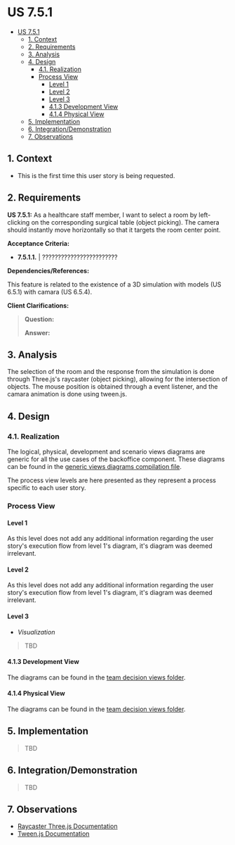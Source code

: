 # US 7.5.1

<!-- TOC -->
* [US 7.5.1](#us-751)
  * [1. Context](#1-context)
  * [2. Requirements](#2-requirements)
  * [3. Analysis](#3-analysis)
  * [4. Design](#4-design)
    * [4.1. Realization](#41-realization)
    * [Process View](#process-view)
      * [Level 1](#level-1)
      * [Level 2](#level-2)
      * [Level 3](#level-3)
      * [4.1.3 Development View](#413-development-view)
      * [4.1.4 Physical View](#414-physical-view)
  * [5. Implementation](#5-implementation)
  * [6. Integration/Demonstration](#6-integrationdemonstration)
  * [7. Observations](#7-observations)
<!-- TOC -->


## 1. Context

* This is the first time this user story is being requested.

## 2. Requirements

**US 7.5.1:** As a healthcare staff member, I want to select a room by left-clicking on the corresponding surgical table (object picking).
The camera should instantly move horizontally so that it targets the room center point.

**Acceptance Criteria:**

- **7.5.1.1.** | ????????????????????????

**Dependencies/References:**

This feature is related to the existence of a 3D simulation with models (US 6.5.1) with camara (US 6.5.4).

**Client Clarifications:**

> **Question:** 
>
> **Answer:** 


## 3. Analysis

The selection of the room and the response from the simulation is done through Three.js's raycaster (object picking),
allowing for the intersection of objects. The mouse position is obtained through a event listener, and the camara animation 
is done using tween.js.


## 4. Design

### 4.1. Realization

The logical, physical, development and scenario views diagrams are generic for all the use cases of the backoffice component.
These diagrams can be found in the [generic views diagrams compilation file](../../team-decisions/views/general-views.md).

The process view levels are here presented as they represent a process specific to each user story.

### Process View

#### Level 1

As this level does not add any additional information regarding the user story's execution flow from level 1's diagram,
it's diagram was deemed irrelevant.

#### Level 2

As this level does not add any additional information regarding the user story's execution flow from level 1's diagram, 
it's diagram was deemed irrelevant.

#### Level 3

- _Visualization_<br>
> TBD


#### 4.1.3 Development View

The diagrams can be found in the [team decision views folder](../../team-decisions/views/general-views.md#3-development-view).

#### 4.1.4 Physical View

The diagrams can be found in the [team decision views folder](../../team-decisions/views/general-views.md#4-physical-view).


## 5. Implementation

> TBD

## 6. Integration/Demonstration

> TBD

## 7. Observations

* [Raycaster Three.js Documentation](https://threejs.org/docs/#api/en/core/Raycaster)
* [Tween.js Documentation](https://github.com/tweenjs/tween.js)